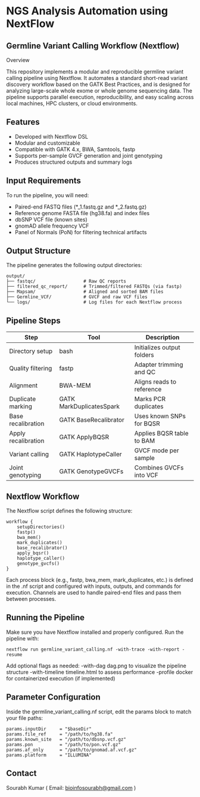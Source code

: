 # NGS Analysis Automation using NextFlow
## Germline Variant Calling Workflow (Nextflow)
Overview

This repository implements a modular and reproducible germline variant calling pipeline using Nextflow. It automates a standard short-read variant discovery workflow based on the GATK Best Practices, and is designed for analyzing large-scale whole exome or whole genome sequencing data.
The pipeline supports parallel execution, reproducibility, and easy scaling across local machines, HPC clusters, or cloud environments.

## Features
- Developed with Nextflow DSL
- Modular and customizable
- Compatible with GATK 4.x, BWA, Samtools, fastp
- Supports per-sample GVCF generation and joint genotyping
- Produces structured outputs and summary logs

## Input Requirements
To run the pipeline, you will need:
- Paired-end FASTQ files (*_1.fastq.gz and *_2.fastq.gz)
- Reference genome FASTA file (hg38.fa) and index files
- dbSNP VCF file (known sites)
- gnomAD allele frequency VCF
- Panel of Normals (PoN) for filtering technical artifacts

## Output Structure
The pipeline generates the following output directories:
```
output/
├── fastqc/                  # Raw QC reports
├── filtered_qc_report/      # Trimmed/filtered FASTQs (via fastp)
├── Mapsam/                  # Aligned and sorted BAM files
├── Germline_VCF/            # GVCF and raw VCF files
└── logs/                    # Log files for each Nextflow process
```

## Pipeline Steps
| Step  | Tool  | Description   |
|----------|----------|----------|
| Directory setup	  | bash  | 	Initializes output folders   |
| Quality filtering	  | fastp  | 	Adapter trimming and QC   |
| Alignment	  | BWA-MEM  | 	Aligns reads to reference   |
| Duplicate marking  | GATK MarkDuplicatesSpark  | 	Marks PCR duplicates   |
| Base recalibration  | GATK BaseRecalibrator  | 	Uses known SNPs for BQSR   |
| Apply recalibration	  | GATK ApplyBQSR  | 	Applies BQSR table to BAM   |
| Variant calling  | GATK HaplotypeCaller  | 	GVCF mode per sample   |
| Joint genotyping  | GATK GenotypeGVCFs  | 	Combines GVCFs into VCF   |

## Nextflow Workflow
The Nextflow script defines the following structure:
```
workflow {
    setupDirectories()
    fastp()
    bwa_mem()
    mark_duplicates()
    base_recalibrator()
    apply_bqsr()
    haplotype_caller()
    genotype_gvcfs()
}
```
Each process block (e.g., fastp, bwa_mem, mark_duplicates, etc.) is defined in the .nf script and configured with inputs, outputs, and commands for execution. Channels are used to handle paired-end files and pass them between processes.

## Running the Pipeline
Make sure you have Nextflow installed and properly configured.
Run the pipeline with:
```
nextflow run germline_variant_calling.nf -with-trace -with-report -resume
```
Add optional flags as needed:
-with-dag dag.png to visualize the pipeline structure
-with-timeline timeline.html to assess performance
-profile docker for containerized execution (if implemented)


## Parameter Configuration
Inside the germline_variant_calling.nf script, edit the params block to match your file paths:
```
params.inputDir     = "$baseDir"
params.file_ref     = "/path/to/hg38.fa"
params.known_site   = "/path/to/dbsnp.vcf.gz"
params.pon          = "/path/to/pon.vcf.gz"
params.af_only      = "/path/to/gnomad.af.vcf.gz"
params.platform     = "ILLUMINA"
```

## Contact
Sourabh Kumar ( Email: bioinfosourabh@gmail.com  )
